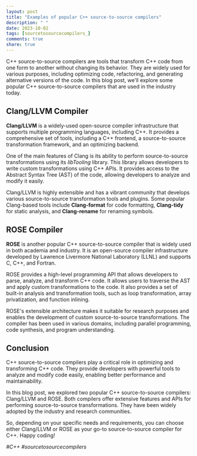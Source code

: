 ```yaml
---
layout: post
title: "Examples of popular C++ source-to-source compilers"
description: " "
date: 2023-10-02
tags: [sourcetosourcecompilers_]
comments: true
share: true
---
```


C++ source-to-source compilers are tools that transform C++ code from one form to another without changing its behavior. They are widely used for various purposes, including optimizing code, refactoring, and generating alternative versions of the code. In this blog post, we'll explore some popular C++ source-to-source compilers that are used in the industry today.

## Clang/LLVM Compiler

**Clang/LLVM** is a widely-used open-source compiler infrastructure that supports multiple programming languages, including C++. It provides a comprehensive set of tools, including a C++ frontend, a source-to-source transformation framework, and an optimizing backend.

One of the main features of Clang is its ability to perform source-to-source transformations using its *libTooling* library. This library allows developers to write custom transformations using C++ APIs. It provides access to the Abstract Syntax Tree (AST) of the code, allowing developers to analyze and modify it easily.

Clang/LLVM is highly extensible and has a vibrant community that develops various source-to-source transformation tools and plugins. Some popular Clang-based tools include **Clang-format** for code formatting, **Clang-tidy** for static analysis, and **Clang-rename** for renaming symbols.

## ROSE Compiler

**ROSE** is another popular C++ source-to-source compiler that is widely used in both academia and industry. It is an open-source compiler infrastructure developed by Lawrence Livermore National Laboratory (LLNL) and supports C, C++, and Fortran.

ROSE provides a high-level programming API that allows developers to parse, analyze, and transform C++ code. It allows users to traverse the AST and apply custom transformations to the code. It also provides a set of built-in analysis and transformation tools, such as loop transformation, array privatization, and function inlining.

ROSE's extensible architecture makes it suitable for research purposes and enables the development of custom source-to-source transformations. The compiler has been used in various domains, including parallel programming, code synthesis, and program understanding.

## Conclusion

C++ source-to-source compilers play a critical role in optimizing and transforming C++ code. They provide developers with powerful tools to analyze and modify code easily, enabling better performance and maintainability.

In this blog post, we explored two popular C++ source-to-source compilers: Clang/LLVM and ROSE. Both compilers offer extensive features and APIs for performing source-to-source transformations. They have been widely adopted by the industry and research communities.

So, depending on your specific needs and requirements, you can choose either Clang/LLVM or ROSE as your go-to source-to-source compiler for C++. Happy coding!

_#C++ #sourcetosourcecompilers_